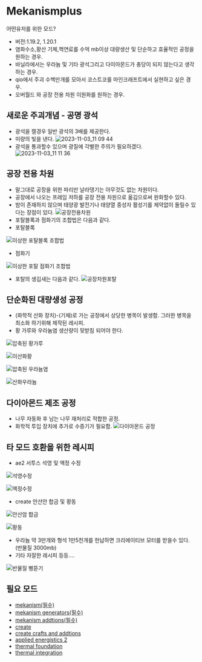 # Mekanismplus
어떤유저를 위한 모드?
- 버전:1.19.2, 1.20.1
- 염화수소,황산 기체,핵연료를 수억 mb이상 대량생산 및 단순하고 효율적인 공정을 원하는 경우.
- 바닐라에서는 우라늄 및 기타 광석그리고 다이아몬드가 충당이 되지 않는다고 생각하는 경우.
- qio에서 주괴 수백만개를 모아서 코스트코를 마인크래프트에서 실현하고 싶은 경우.
- 오버월드 와 공장 전용 차원 이원화를 원하는 경우.
## 새로운 주괴개념 - 공명 광석
- 광석을 캘경우 일반 광석의 3배를 제공한다.
- 미량의 빛을 낸다.
![2023-11-03_11 09 44](https://github.com/MDFDthejake/Mekanismplus/assets/149676229/193c145a-86a3-464e-b8f8-212083c2390c)
- 광석을 통과할수 있으며 광질에 각별한 주의가 필요하겠다.
![2023-11-03_11 11 36](https://github.com/MDFDthejake/Mekanismplus/assets/149676229/20c4eb62-39c1-41f1-83a3-3486a21e470c)
## 공장 전용 차원
- 말그대로 공장을 위한 파리만 날라댕기는 아무것도 없는 차원이다.
- 공장에서 나오는 프레임 저하를 공장 전용 차원으로 옮김으로써 완화할수 있다.
- 밤이 존재하지 않으며 태양광 발전기나 태양열 중성자 활성기를 제약없이 돌릴수 있다는 장점이 있다.
![공장전용차원](https://github.com/MDFDthejake/Mekanismplus/assets/149676229/9b2b8ba9-f435-4396-9f00-20388abca413)
- 포탈블록과 점화기의 조합법은 다음과 같다.
- 포탈블록
  
![이상한 포탈블록 조합법](https://github.com/MDFDthejake/Mekanismplus/assets/149676229/01376569-85eb-409e-8672-2fc5ee183e98)
- 점화기
  
![이상한 포탈 점화기 조합법](https://github.com/MDFDthejake/Mekanismplus/assets/149676229/6c2bc810-37c5-42c7-873d-748ca9870008)
- 포탈의 생김새는 다음과 같다.
![공장차원포탈](https://github.com/MDFDthejake/Mekanismplus/assets/149676229/73eca4db-8ab0-4a45-9240-945d0a0f65f9)
## 단순화된 대량생성 공정
- (화학적 산화 장치)-(기체)로 가는 공정에서 상당한 병목이 발생함. 그러한 병목을 최소화 하기위해 제작된 레시피.
- 황 가루와 우라늄염 생산량이 뒷받침 되어야 한다.

![압축된 황가루](https://github.com/MDFDthejake/Mekanismplus/assets/149676229/ee9a0e38-d095-4226-8198-7c9cbb05e064)

![이산화황](https://github.com/MDFDthejake/Mekanismplus/assets/149676229/dd7bcf51-4203-43bf-b8bd-6ffc26a52811)

![압축된 우라늄염](https://github.com/MDFDthejake/Mekanismplus/assets/149676229/46a795be-1e53-4296-bf96-39363a797a12)

![산화우라늄](https://github.com/MDFDthejake/Mekanismplus/assets/149676229/4cb1beaf-c0a4-45b8-a242-065df736e7a1)
## 다이아몬드 제조 공정
- 나무 자동화 후 남는 나무 재처리로 적합한 공정.
- 화학적 투입 장치에 추가로 수증기가 필요함.
![다이아몬드 공정](https://github.com/MDFDthejake/Mekanismplus/assets/149676229/dba0ac3c-08ca-40e8-bb9e-35deea4a180d)
## 타 모드 호환을 위한 레시피
- ae2 서투스 석영 및 액정 수정

![석영수정](https://github.com/MDFDthejake/Mekanismplus/assets/149676229/885ea0b8-2f54-4657-9cb4-5fe99e18cab0)

![액정수정](https://github.com/MDFDthejake/Mekanismplus/assets/149676229/fb0ed80b-2754-4e8d-8f38-8b5889a0a4c7)
- create 안산안 합금 및 황동

![안산암 합금](https://github.com/MDFDthejake/Mekanismplus/assets/149676229/fee49983-c5f4-41ea-a212-c5faecb044e4)

![황동](https://github.com/MDFDthejake/Mekanismplus/assets/149676229/057d8645-079f-49f2-8497-b24126edef5e)

- 우라늄 약 3만개와 형석 1만5천개를 헌납하면 크리에이티브 모터를 받을수 있다. (반물질 3000mb)
- 기타 자잘한 레시피 등등....

![반물질 삥뜯기](https://github.com/MDFDthejake/Mekanismplus/assets/149676229/846603f4-0b46-4f10-b544-c963dcd5fcbb)

## 필요 모드
- [mekanism(필수)](https://www.curseforge.com/minecraft/mc-mods/mekanism)
- [mekanism generators(필수)](https://www.curseforge.com/minecraft/mc-mods/mekanism-generators)
- [mekanism addtions(필수)](https://www.curseforge.com/minecraft/mc-mods/mekanism-additions)
- [create](https://www.curseforge.com/minecraft/mc-mods/create)
- [create crafts and addtions](https://www.curseforge.com/minecraft/mc-mods/createaddition)
- [applied energistics 2](https://www.curseforge.com/minecraft/mc-mods/applied-energistics-2)
- [thermal foundation](https://www.curseforge.com/minecraft/mc-mods/thermal-foundation)
- [thermal integration](https://www.curseforge.com/minecraft/mc-mods/thermal-integration)
